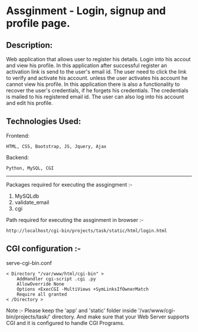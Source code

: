 Assginment - Login, signup and profile page.
==================================================

Description:
--------------------------------------------------

Web application that allows user to register his details. Login into his accout and view his profile. In this application after successful register an activation link is send to the user's email id. The user need to click the link to verify and activate his account. unless the user activates his account he cannot view his profile. In this application there is also a functionality to recover the user's credentials, if he forgets his credentials. The credentials is mailed to his registered email id. The user can also log into his account and edit his profile.

Technologies Used:
---------------------------------------------------

Frontend:

	HTML, CSS, Bootstrap, JS, Jquery, Ajax

Backend:

	Python, MySQL, CGI

---------------------------------------------------
Packages required for executing the assgingment :-

1. MySQLdb
2. validate_email
3. cgi

Path required for executing the assginment in browser :- 

	http://localhost/cgi-bin/projects/task/static/html/login.html

CGI configuration :-
---------------------------------------------------
serve-cgi-bin.conf

	< Directory "/var/www/html/cgi-bin" >
		AddHandler cgi-script .cgi .py
		AllowOverride None
		Options +ExecCGI -MultiViews +SymLinksIfOwnerMatch
		Require all granted
	< /Directory >


Note :- Please keep the 'app' and 'static' folder inside '/var/www/cgi-bin/projects/task/' directory. And make sure that your Web Server supports CGI and it is configured to handle CGI Programs.
